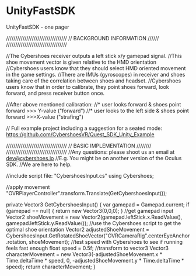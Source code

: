 # UnityFastSDK
UnityFastSDK - one pager

/////////////////////////////////
// BACKGROUND INFORMATION  //////
/////////////////////////////////


//The Cybershoes receiver outputs a left stick x/y gamepad signal. 
//This shoe movement vector is given relative to the HMD orientation  
//Cybershoes users know that they should select HMD oriented movement in the game settings. 
//There are IMUs (gyroscopes) in receiver and shoes taking care of the correlation between shoes and headset. 
//Cybershoes users know that in order to calibrate, they point shoes forward, look forward, and press receiver button once. 

//After above mentioned calibration: 
//* user looks forward & shoes point forward >>> Y-value ("forward") 
//* user looks to the left side & shoes point forward >>>X-value ("strafing") 

// Full example project including a suggestion for a seated mode: https://github.com/CybershoesVR/Quest_SDK_Unity_Example 

///////////////////////////////// 
// BASIC IMPLEMENTATION  //////// 
///////////////////////////////// 
//Any questions: please shoot us an email at dev@cybershoes.io 
//E.g. You might be on another version of the Oculus SDK. 
//We are here to help. 

//include script file: "CybershoesInput.cs" 
using Cybershoes; 

//apply movement 
"OVRPlayerController".transform.Translate(GetCybershoesInput());

private Vector3 GetCybershoesInput()
{
    var gamepad = Gamepad.current;
    if (gamepad == null)
    {
        return new Vector3(0,0,0);
    }
    //get gamepad input
    Vector2 shoeMovement = new Vector2(gamepad.leftStick.x.ReadValue(), gamepad.leftStick.y.ReadValue());
    //use the Cybershoes script to get the optimal shoe orientation
    Vector2 adjustedShoeMovement = CybershoesInput.GetRotatedShoeVector("OVRCameraRig".centerEyeAnchor.rotation, shoeMovement);
    //test speed with Cybershoes to see if running feels fast enough
    float speed = 0.5f;
    //transform to vector3
    Vector3 characterMovement = new Vector3(-adjustedShoeMovement.x * Time.deltaTime * speed, 0, -adjustedShoeMovement.y * Time.deltaTime * speed);
    return characterMovement;
}  
